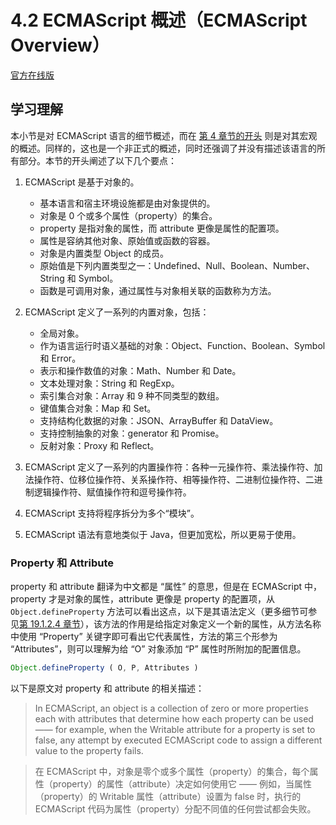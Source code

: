 # 4.2 ECMAScript 概述（ECMAScript Overview）

[官方在线版](https://262.ecma-international.org/6.0/#sec-ecmascript-overview)

## 学习理解

本小节是对 ECMAScript 语言的细节概述，而在 [第 4 章节的开头](../) 则是对其宏观的概述。同样的，这也是一个非正式的概述，同时还强调了并没有描述该语言的所有部分。本节的开头阐述了以下几个要点：

1. ECMAScript 是基于对象的。

   - 基本语言和宿主环境设施都是由对象提供的。
   - 对象是 0 个或多个属性（property）的集合。
   - property 是指对象的属性，而 attribute 更像是属性的配置项。
   - 属性是容纳其他对象、原始值或函数的容器。
   - 对象是内置类型 Object 的成员。
   - 原始值是下列内置类型之一：Undefined、Null、Boolean、Number、String 和 Symbol。
   - 函数是可调用对象，通过属性与对象相关联的函数称为方法。

2. ECMAScript 定义了一系列的内置对象，包括：

   - 全局对象。
   - 作为语言运行时语义基础的对象：Object、Function、Boolean、Symbol 和 Error。
   - 表示和操作数值的对象：Math、Number 和 Date。
   - 文本处理对象：String 和 RegExp。
   - 索引集合对象：Array 和 9 种不同类型的数组。
   - 键值集合对象：Map 和 Set。
   - 支持结构化数据的对象：JSON、ArrayBuffer 和 DataView。
   - 支持控制抽象的对象：generator 和 Promise。
   - 反射对象：Proxy 和 Reflect。

3. ECMAScript 定义了一系列的内置操作符：各种一元操作符、乘法操作符、加法操作符、位移位操作符、关系操作符、相等操作符、二进制位操作符、二进制逻辑操作符、赋值操作符和逗号操作符。

4. ECMAScript 支持将程序拆分为多个“模块”。

5. ECMAScript 语法有意地类似于 Java，但更加宽松，所以更易于使用。

### Property 和 Attribute

property 和 attribute 翻译为中文都是 “属性” 的意思，但是在 ECMAScript 中，property 才是对象的属性，attribute 更像是 property 的配置项，从 `Object.defineProperty` 方法可以看出这点，以下是其语法定义（更多细节可参见[第 19.1.2.4 章节](https://262.ecma-international.org/6.0/#sec-object.defineproperty)），该方法的作用是给指定对象定义一个新的属性，从方法名称中使用 “Property” 关键字即可看出它代表属性，方法的第三个形参为 “Attributes”，则可以理解为给 “O” 对象添加 “P” 属性时所附加的配置信息。

```JavaScript
Object.defineProperty ( O, P, Attributes )
```

以下是原文对 property 和 attribute 的相关描述：

> In ECMAScript, an object is a collection of zero or more properties each with attributes that determine how each property can be used —— for example, when the Writable attribute for a property is set to false, any attempt by executed ECMAScript code to assign a different value to the property fails.

> 在 ECMAScript 中，对象是零个或多个属性（property）的集合，每个属性（property）的属性（attribute）决定如何使用它 —— 例如，当属性（property）的 Writable 属性（attribute）设置为 false 时，执行的 ECMAScript 代码为属性（property）分配不同值的任何尝试都会失败。
